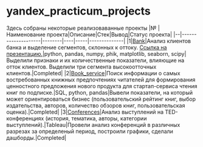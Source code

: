# yandex_practicum_projects 
Здесь собраны некоторые реализоваванные проекты
|№ |Наименование проекта|Описание|Стек|Вывод|Статус проекта|
|--|--------------------|--------|----|-----|--------------|
|1|[Bank](https://github.com/ShNat24/Portfolio/blob/main/Bank/bank.ipynb)|Анализ клиентов банка и выделение сегментов, склонных к оттоку. [Cсылка на презентацию.](https://disk.yandex.ru/i/UH_kFbjfYYEUDQ)|python, pandas, numpy, phik, matplotlib, seaborn, scipy|Выделили признаки и их количественные показатели, влияющие на отток клиентов. Выделили три сегмента высокоотточных клиентов.|Completed|
|2|[Book_service](https://github.com/ShNat24/Portfolio/blob/main/Book_service/book_service.ipynb)|Поиск информации о самых востребованных книжных предпочтениях читателей для формирования ценностного предложения нового продукта для стартап-сервиса чтения книг по подписке.|SQL, python, pandas|Вывели показатели, на который может ориентироваться бизнес (пользовательский рейтинг книг, выбор издательства, авторов, количество обзоров книг, пользовательская оценка).|Completed|
|3|[Conferences](https://public.tableau.com/app/profile/natalia.sharunina/viz/project_16919572110000/TED-?publish=yes)|Анализ выступлений на TED-конференциях (история, тематика, авторы, категории выступлений).|Tableau|Провели анализ конференций в различных разрезах за определеный период, построили графики, сделали дашборды.|Completed|   




